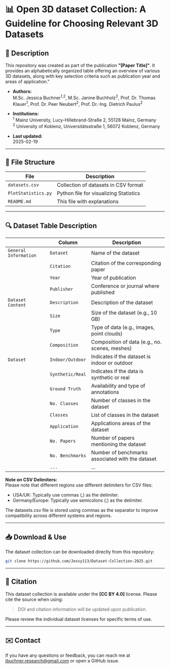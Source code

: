 # 📊 Open 3D dataset Collection: A Guideline for Choosing Relevant 3D Datasets

## 📌 Description

This repository was created as part of the publication **"[Paper Title]"**. It provides an alphabetically organized table offering an overview of various 3D datasets, along with key selection criteria such as publication year and areas of application."

- **Authors:** <br>
  M.Sc. Jessica Buchner<sup>1,2</sup>, M.Sc. Janine Buchholz<sup>2</sup>, Prof. Dr. Thomas Klauer<sup>1</sup>, Prof. Dr. Peer Neubert<sup>2</sup>, Prof. Dr.-Ing. Dietrich Paulus<sup>2</sup> 

- **Institutions:** <br>
  <sup>1</sup> Mainz University, Lucy-Hillebrand-Straße 2, 55128 Mainz, Germany <br>
  <sup>2</sup> University of Koblenz, Universitätsstraße 1, 56072 Koblenz, Germany

- **Last updated:** <br>
    2025-02-19

---

## 📂 File Structure

| File                 | Description                              |
| -------------------- | ---------------------------------------- |
| `datasets.csv`       | Collection of datasets in CSV format     |
| `PlotStatistics.py`  | Python file for visualizing Statistics   |
| `README.md`          | This file with explanations              |

---

## 🔍 Dataset Table Description

|                       | Column            | Description                                       |
| --------------------- | ----------------- | ------------------------------------------------- |
| `General Information` | `Dataset`         | Name of the dataset                               |
|                       | `Citation`        | Citation of the corresponding paper               |
|                       | `Year`            | Year of publication                               |
|                       | `Publisher`       | Conference or journal where published             |
| `Dataset Content`     | `Description`     | Description of the dataset                        |
|                       | `Size`            | Size of the dataset (e.g., 10 GB)                 |
|                       | `Type`            | Type of data (e.g., images, point clouds)         |
|                       | `Composition`     | Composition of data (e.g., no. scenes, meshes)    |
| `Dataset `            | `Indoor/Outdoor`  | Indicates if the dataset is indoor or outdoor     |
|                       | `Synthetic/Real`  | Indicates if the data is synthetic or real        |
|                       | `Ground Truth`    | Availability and type of annotations              |
|                       | `No. Classes`     | Number of classes in the dataset                  |
|                       | `Classes`         | List of classes in the dataset                    |
|                       | `Application`     | Applications areas of the dataset                 |
|                       | `No. Papers`      | Number of papers mentioning the dataset           |
|                       | `No. Benchmarks`  | Number of benchmarks associated with the dataset  |
|                       | `...`             | ...                                               |

**Note on CSV Delimiters:** <br>
Please note that different regions use different delimiters for CSV files:<br>
- USA/UK: Typically use commas (,) as the delimiter.<br>
- Germany/Europe: Typically use semicolons (;) as the delimiter.<br>

The datasets.csv file is stored using commas as the separator to improve compatibility across different systems and regions.


---

## 📥 Download & Use

The dataset collection can be downloaded directly from this repository:

```bash
git clone https://github.com/Jessy113/Dataset-Collection-2025.git

```

---

## 🔗 Citation

This dataset collection is available under the **[CC BY 4.0]** license. Please cite the source when using:

> DOI and citation information will be updated upon publication.

Please review the individual dataset licenses for specific terms of use.

---

## ✉️ Contact

If you have any questions or feedback, you can reach me at jbuchner.research@gmail.com or open a GitHub issue.

